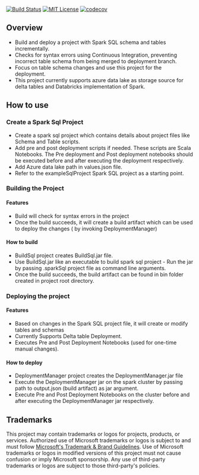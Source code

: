[![Build Status](https://microsoftit.visualstudio.com/OneITVSO/_apis/build/status/Compliant/Core%20Services%20Engineering%20and%20Operations/Corporate%20Functions%20Engineering/Professional%20Services/PS%20Data%20And%20Insights/Data%20and%20Integration%20Platforms/PSDI%20Data%20Processing/PS-OMI-DAIP-DProc-MtStr-MetaStore_Build?repoName=microsoft%2FSpark-SQL-Deployment-Manager&branchName=main)](https://microsoftit.visualstudio.com/OneITVSO/_build/latest?definitionId=29958&repoName=microsoft%2FSpark-SQL-Deployment-Manager&branchName=main)
[![MIT License](https://img.shields.io/badge/license-MIT-green.svg)](https://github.com/microsoft/Spark-SQL-Deployment-Manager/blob/main/LICENSE)
[![codecov](https://codecov.io/gh/microsoft/Spark-SQL-Deployment-Manager/branch/main/graphs/badge.svg?branch=main)](https://codecov.io/gh/microsoft/Spark-SQL-Deployment-Manager)
## Overview
  - Build and deploy a project with Spark SQL schema and tables incrementally.
  - Checks for syntax errors using Continuous Integration, preventing incorrect table schema from being merged to deployment branch.  
  - Focus on table schema changes and use this project for the deployment.
  - This project currently supports azure data lake as storage source for delta tables and Databricks implementation of Spark.

## How to use
### Create a Spark Sql Project
  - Create a spark sql project which contains details about project files like Schema and Table scripts.
  - Add pre and post deployment scripts if needed. These scripts are Scala Notebooks. The Pre deployment and Post deployment notebooks should be executed before and after executing the deployment respectively.
  - Add Azure data lake path in values.json file.
  - Refer to the exampleSqlProject Spark SQL project as a starting point.

### Building the Project 
#### Features

  - Build will check for syntax errors in the project
  - Once the build succeeds, it will create a build artifact which can be used to deploy the changes ( by invoking DeploymentManager)
#### How to build

  - BuildSql project creates BuildSql.jar file.
  - Use BuildSql.jar like an executable to build spark sql project - Run the jar by passing .sparkSql project file as command line arguments. 
  - Once the build succeeds, the build artifact can be found in bin folder created in project root directory.

### Deploying the project
#### Features
  - Based on changes in the Spark SQL project file, it will create or modify tables and schemas 
  - Currently Supports Delta table Deployment.
  - Executes Pre and Post Deployment Notebooks (used for one-time manual changes).
#### How to deploy
  - DeploymentManager project creates the DeploymentManager.jar file
  - Execute the DeploymentManager jar on the spark cluster by passing path to output.json (build artifact) as jar argument.
  - Execute Pre and Post Deployment Notebooks on the cluster before and after executing the DeploymentManager jar respectively.

## Trademarks

This project may contain trademarks or logos for projects, products, or services. Authorized use of Microsoft 
trademarks or logos is subject to and must follow 
[Microsoft's Trademark & Brand Guidelines](https://www.microsoft.com/en-us/legal/intellectualproperty/trademarks/usage/general).
Use of Microsoft trademarks or logos in modified versions of this project must not cause confusion or imply Microsoft sponsorship.
Any use of third-party trademarks or logos are subject to those third-party's policies.
